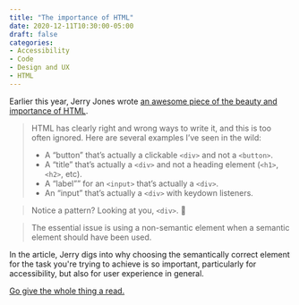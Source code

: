 ```yaml
---
title: "The importance of HTML"
date: 2020-12-11T10:30:00-05:00
draft: false
categories:
- Accessibility
- Code
- Design and UX
- HTML
---
```


Earlier this year, Jerry Jones wrote [an awesome piece of the beauty and importance of HTML](https://jerryjones.dev/2020/04/20/the-importance-of-html/).

> HTML has clearly right and wrong ways to write it, and this is too often ignored. Here are several examples I’ve seen in the wild:
>
> - A “button” that’s actually a clickable `<div>` and not a `<button>`.
> - A “title” that’s actually a `<div>` and not a heading element (`<h1>`, `<h2>`, etc).
> - A “label”” for an `<input>` that’s actually a `<div>`.
> - An “input” that’s actually a `<div>` with keydown listeners.

> Notice a pattern? Looking at you, `<div>`. 👀

> The essential issue is using a non-semantic element when a semantic element should have been used.

In the article, Jerry digs into why choosing the semantically correct element for the task you're trying to achieve is so important, particularly for accessibility, but also for user experience in general.

[Go give the whole thing a read.](https://jerryjones.dev/2020/04/20/the-importance-of-html/)